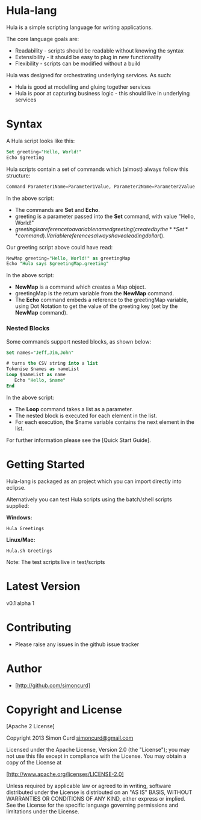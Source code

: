 # Hula-lang 

Hula is a simple scripting language for writing applications. 

The core language goals are:

* Readability - scripts should be readable without knowing the syntax
* Extensibility - it should be easy to plug in new functionality
* Flexibility - scripts can be modified without a build

Hula was designed for orchestrating underlying services. As such:

* Hula is good at modelling and gluing together services
* Hula is poor at capturing business logic - this should live in underlying services  

# Syntax


A Hula script looks like this:

```SQL
Set greeting="Hello, World!"
Echo $greeting
```


Hula scripts contain a set of commands which (almost) always follow this structure:


```SQL
Command Parameter1Name=Parameter1Value, Parameter2Name=Parameter2Value as ReturnVariable
```

In the above script: 

* The commands are **Set** and **Echo**.
* greeting is a parameter passed into the **Set** command, with value "Hello, World!"
* $greeting is a reference to a variable named greeting (created by the **Set** command). Variable references always have a leading dollar ($).


Our greeting script above could have read:

```SQL
NewMap greeting="Hello, World!" as greetingMap
Echo "Hula says $greetingMap.greeting"
```
 
In the above script:

* **NewMap** is a command which creates a Map object.
* greetingMap is the return variable from the **NewMap** command.
* The **Echo** command embeds a reference to the greetingMap variable, using Dot Notation to get the value of the greeting key (set by the **NewMap** command).

### Nested Blocks

Some commands support nested blocks, as shown below:

```SQL
Set names="Jeff,Jim,John"

# turns the CSV string into a list
Tokenise $names as nameList
Loop $nameList as name
   Echo "Hello, $name"
End
```

In the above script:

* The **Loop** command takes a list as a parameter.
* The nested block is executed for each element in the list.
* For each execution, the $name variable contains the next element in the list.

For further information please see the [Quick Start Guide].

# Getting Started

Hula-lang is packaged as an project which you can import directly into eclipse. 

Alternatively you can test Hula scripts using the batch/shell scripts supplied:

**Windows:**

	Hula Greetings
	
**Linux/Mac:**

	Hula.sh Greetings

Note: The test scripts live in test/scripts

# Latest Version

v0.1 alpha 1

# Contributing

* Please raise any issues in the github issue tracker

# Author

* [http://github.com/simoncurd]

# Copyright and License

[Apache 2 License]

Copyright 2013 Simon Curd simoncurd@gmail.com

Licensed under the Apache License, Version 2.0 (the "License"); you may not use this file except in compliance with the License. You may obtain a copy of the License at

[http://www.apache.org/licenses/LICENSE-2.0]

Unless required by applicable law or agreed to in writing, software distributed under the License is distributed on an "AS IS" BASIS, WITHOUT WARRANTIES OR CONDITIONS OF ANY KIND, either express or implied. See the License for the specific language governing permissions and limitations under the License.

